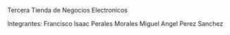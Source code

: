 Tercera Tienda de Negocios Electronicos

Integrantes:
Francisco Isaac Perales Morales
Miguel Angel Perez Sanchez
